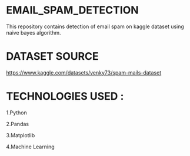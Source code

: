 # EMAIL_SPAM_DETECTION
This repository contains detection of email spam on kaggle dataset using naive bayes algorithm.
# DATASET SOURCE
https://www.kaggle.com/datasets/venky73/spam-mails-dataset
# TECHNOLOGIES USED :
1.Python

2.Pandas

3.Matplotlib

4.Machine Learning 
